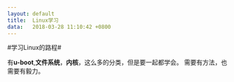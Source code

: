 ```yaml
---
layout: default
title:  Linux学习
data:   2018-03-28 11:10:42 +0800
---
```

#学习Linux的路程#

有**u-boot**,**文件系统**，**内核**，这么多的分类，但是要一起都学会。
需要有方法，也需要有毅力。
